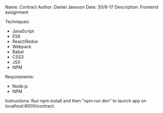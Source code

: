 Name: Contract
Author: Daniel Jansson
Date: 30/8-17
Description: Frontend assignment

Techniques:
  - JavaScript
  - ES6
  - React/Redux
  - Webpack
  - Babel
  - CSS3
  - JSX
  - NPM

Requirements:
  - Node.js
  - NPM

Instructions:
  Run npm install and then "npm run dev"
  to launch app on localhost:8000/contract.


